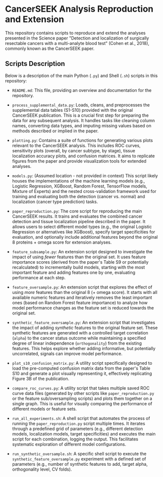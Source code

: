 # CancerSEEK Analysis Reproduction and Extension

This repository contains scripts to reproduce and extend the analyses presented in the Science paper "Detection and localization of surgically resectable cancers with a multi-analyte blood test" (Cohen et al., 2018), commonly known as the CancerSEEK paper.

## Scripts Description

Below is a description of the main Python (`.py`) and Shell (`.sh`) scripts in this repository:

*   `README.md`: This file, providing an overview and documentation for the repository.

*   `process_supplemental_data.py`: Loads, cleans, and preprocesses the supplemental data tables (S1-S10) provided with the original CancerSEEK publication. This is a crucial first step for preparing the data for any subsequent analysis. It handles tasks like cleaning column names, converting data types, and imputing missing values based on methods described or implied in the paper.

*   `plotting.py`: Contains a suite of functions for generating various plots relevant to the CancerSEEK analysis. This includes ROC curves, sensitivity plots (overall, by cancer subtype, by stage), tissue localization accuracy plots, and confusion matrices. It aims to replicate figures from the paper and provide visualization tools for extended analyses.

*   `models.py`: (Assumed location - not provided in context) This script likely houses the implementations of the machine learning models (e.g., Logistic Regression, XGBoost, Random Forest, TensorFlow models, Mixture of Experts) and the nested cross-validation framework used for training and evaluating both the detection (cancer vs. normal) and localization (cancer type prediction) tasks.

*   `paper_reproduction.py`: The core script for reproducing the main CancerSEEK results. It trains and evaluates the combined cancer detection and tissue localization pipeline described in the paper. It allows users to select different model types (e.g., the original Logistic Regression or alternatives like XGBoost), specify target specificities for evaluation, and optionally include additional features beyond the original 8 proteins + omega score for extension analyses.

*   `feature_subsample.py`: An extension script designed to investigate the impact of using *fewer* features than the original set. It uses feature importance scores (derived from the paper's Table S9 or potentially recalculated) to incrementally build models, starting with the most important feature and adding features one by one, evaluating performance at each step.

*   `feature_oversample.py`: An extension script that explores the effect of using *more* features than the original 8 (+ omega score). It starts with all available numeric features and iteratively removes the least important ones (based on Random Forest feature importance) to analyze how model performance changes as the feature set is reduced towards the original set.

*   `synthetic_feature_oversample.py`: An extension script that investigates the impact of adding *synthetic* features to the original feature set. These synthetic features are generated with a controlled target correlation (`alpha`) to the cancer status outcome while maintaining a specified degree of linear independence (`orthogonality`) from the existing features. This helps explore whether adding informative, but potentially uncorrelated, signals can improve model performance.

*   `plot_s10_confusion_matrix.py`: A utility script specifically designed to load the pre-computed confusion matrix data from the paper's Table S10 and generate a plot visually representing it, effectively replicating Figure 3B of the publication.

*   `compare_roc_curves.py`: A utility script that takes multiple saved ROC curve data files (generated by other scripts like `paper_reproduction.py` or the feature sub/oversampling scripts) and plots them together on a single graph. This is useful for visually comparing the performance of different models or feature sets.

*   `run_all_experiments.sh`: A shell script that automates the process of running the `paper_reproduction.py` script multiple times. It iterates through a predefined grid of parameters (e.g., different detection models, localization models, target specificities) and executes the main script for each combination, logging the output. This facilitates systematic exploration of different model configurations.

*   `run_synthetic_oversample.sh`: A specific shell script to execute the `synthetic_feature_oversample.py` experiment with a defined set of parameters (e.g., number of synthetic features to add, target alpha, orthogonality level, CV folds).
